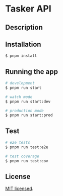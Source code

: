# Tasker API

## Description

## Installation

```bash
$ pnpm install
```

## Running the app

```bash
# development
$ pnpm run start

# watch mode
$ pnpm run start:dev

# production mode
$ pnpm run start:prod
```

## Test

```bash
# e2e tests
$ pnpm run test:e2e

# test coverage
$ pnpm run test:cov
```


## License

[MIT licensed](LICENSE).
